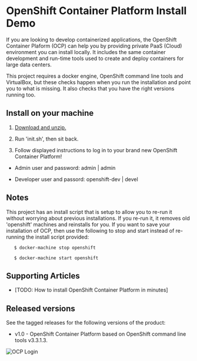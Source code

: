 OpenShift Container Platform Install Demo
=========================================
If you are looking to develop containerized applications, the OpenShift Container Plaform (OCP) can help you by providing 
private PaaS (Cloud) environment you can install locally. It includes the same container development and run-time 
tools used to create and deploy containers for large data centers. 

This project requires a docker engine, OpenShift command line tools and VirtualBox, but these checks happen when you run the
installation and point you to what is missing. It also checks that you have the right versions running too.


Install on your machine
-----------------------
1. [Download and unzip.](https://github.com/redhatdemocentral/ocp-install-demo/archive/master.zip)

2. Run 'init.sh', then sit back.

3. Follow displayed instructions to log in to your brand new OpenShift Container Platform!

  - Admin user and password: admin | admin

  - Developer user and passord: openshift-dev | devel


Notes
-----
This project has an install script that is setup to allow you to re-run it without worrying about previous
installations. If you re-run it, it removes old 'openshift' machines and reinstalls for you. If you want
to save your installation of OCP, then use the following to stop and start instead of re-running the install
script provided:
```
   $ docker-machine stop openshift
  
   $ docker-machine start openshift
```


Supporting Articles
-------------------
- [TODO: How to install OpenShift Container Platform in minutes]


Released versions
-----------------
See the tagged releases for the following versions of the product:

- v1.0 - OpenShift Container Platform based on OpenShift command line tools v3.3.1.3.

![OCP Login](https://github.com/redhatdemocentral/ocp-install-demo/blob/master/docs/demo-images/ocp-login.png?raw=true)

